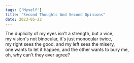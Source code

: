 ```yaml
---
tags: ['Myself']
title: "Second Thoughts And Second Opinions"
date: 2023-05-22
---
```


The duplicity of my eyes isn't a strength, but a vice,  
my vision's not binocular, it's just monocular twice,  
my right sees the good, and my left sees the misery,  
one wants to let it happen, and the other wants to bury me,  
oh, why can't they ever agree?
